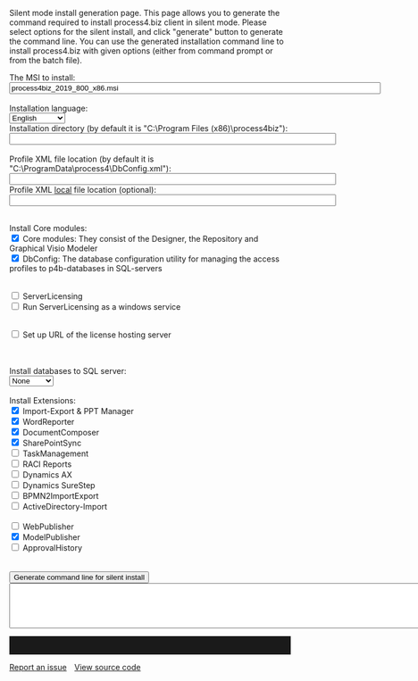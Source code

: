 Silent mode install generation page.
This page allows you to generate the command required to install process4.biz client in silent mode. Please select options for the silent install, and click "generate" button to generate the command line. You can use the generated installation command line to install process4.biz with given options (either from command prompt or from the batch file).

<style type="text/css">
    .newStyle1
    {
        margin-left: 20px;
    }
</style>

<script type="text/javascript">
    function updateState() {
        var checked_INSTALL_DB = document.getElementById("INSTALL_DB").value == 1 || document.getElementById("INSTALL_DB").value == 3;
        var checked_DB_SQL_AUTH_MODE = checked_INSTALL_DB && document.getElementById("DB_SQL_AUTH_MODE").checked;
        var checked_DEMOINSTALL_DB = document.getElementById("INSTALL_DB").value == 2 || document.getElementById("INSTALL_DB").value == 3;
        var checked_DEMODB_SQL_AUTH_MODE = checked_DEMOINSTALL_DB && document.getElementById("DEMODB_SQL_AUTH_MODE").checked;
        var setup_license_server = document.getElementById("SETUP_LICENSE_SERVER").checked;

        document.getElementById("div_INSTALL_DB").style.display = checked_INSTALL_DB ? "block" : "none";
        document.getElementById("div_DB_SQL_AUTH_MODE").style.display = checked_DB_SQL_AUTH_MODE ? "block" : "none";

        document.getElementById("div_DEMO_INSTALL_DB").style.display = checked_DEMOINSTALL_DB ? "block" : "none";
        document.getElementById("div_DEMODB_SQL_AUTH_MODE").style.display = checked_DEMODB_SQL_AUTH_MODE ? "block" : "none";

        document.getElementById("div_SERVER_LICENSE").style.display = setup_license_server ? "block" : "none";
    }

    function formatParam(id, value) {
        return (value.length == 0) ? "" : id + "=\"" + value + "\" ";
    }

    function formatCheckValue(id) {
        return formatParam(id, document.getElementById(id).checked ? "1" : "0");
    }

    function formatTextValue(id) {
        return formatParam(id, "" + document.getElementById(id).value);
    }

    function generateResultString() {
        var result = "";
        result += "msiexec "
        result += "/i \"" + document.getElementById("SRC_IMAGE").value + "\" ";
        result += "/qn ";
        result += formatTextValue("INSTALL_DIR");
        result += formatTextValue("PROFILE");
        result += formatTextValue("PROFILE_LOCAL");
        result += formatTextValue("LANGUAGE_ID");

        var lcid = document.getElementById("LANGUAGE_ID").value;
        if (lcid == 1031)
            result += "TRANSFORM=:de-DE ";
        if (lcid == 1036)
            result += "TRANSFORM=:fr-FR ";

        if (document.getElementById("SETUP_LICENSE_SERVER").checked) {
            result += formatCheckValue("SETUP_LICENSE_SERVER");

            result += formatTextValue("USE_LICENSE_SERVER");
            result += formatTextValue("LICENSE_SERVER_ONLINE");
            result += formatTextValue("LICENSE_SERVER_SERVER");
        }

        result += formatCheckValue("INSTALL_DBCONFIG");
        result += formatCheckValue("INSTALL_MODELER");

        result += formatCheckValue("INSTALL_LICENSE_SERVICE");
        if (document.getElementById("INSTALL_LICENSE_SERVICE").checked) {
            document.getElementById("INSTALL_LICENSE_FILES").checked=true
        }
        result += formatCheckValue("INSTALL_LICENSE_FILES");

        var checked_INSTALL_DB = document.getElementById("INSTALL_DB").value == 1 || document.getElementById("INSTALL_DB").value == 3;
        var checked_DEMOINSTALL_DB = document.getElementById("INSTALL_DB").value == 2 || document.getElementById("INSTALL_DB").value == 3;

        result += formatTextValue("INSTALL_DB");
        if (checked_INSTALL_DB) {
            result += formatTextValue("DB_SERVER_NAME");
            result += formatCheckValue("DB_SQL_AUTH_MODE");
            result += formatTextValue("DB_USER_NAME");
            result += formatTextValue("DB_PASSWORD");
        }
        if (checked_DEMOINSTALL_DB) {
            result += formatTextValue("DEMODB_SERVER_NAME");
            result += formatCheckValue("DEMODB_SQL_AUTH_MODE");
            result += formatTextValue("DEMODB_USER_NAME");
            result += formatTextValue("DEMODB_PASSWORD");
        }
        result += formatCheckValue("INSTALL_AXAPTA");
        result += formatCheckValue("INSTALL_EXCELIE_PPOINT");
        result += formatCheckValue("INSTALL_SURE_STEP");
        result += formatCheckValue("INSTALL_WORD_REPORTER");
        result += formatCheckValue("INSTALL_DOC_COMPOSER");
        result += formatCheckValue("INSTALL_COBIT_REPORTS");
        result += formatCheckValue("INSTALL_BPMN2_IE");
        result += formatCheckValue("INSTALL_ACTIVEDIR");
        result += formatCheckValue("INSTALL_WEB_PUBLISHER");
        result += formatCheckValue("INSTALL_WEB_PUBLISHER2");
        result += formatCheckValue("INSTALL_APPROVAL_HISTORY");
        result += formatCheckValue("INSTALL_TASK_MGMT");
        result += formatCheckValue("INSTALL_SP_SYNC");

        document.getElementById("ResultString").value = result;
    }
</script>

The MSI to install:
<br/>
<input id="SRC_IMAGE" size="80" value="process4biz_2019_800_x86.msi"></input>
<br/><br/>
Installation language:
<br/>
<select id="LANGUAGE_ID" name="LANGUAGE_ID" style="width: 100px;">
    <option selected="selected" value="1033">English</option>
    <option value="1031">German</option>
    <option value="1036">French</option>
</select>
<br/>
Installation directory (by default it is "C:\Program Files (x86)\process4biz"):
<br/>
<input id="INSTALL_DIR" name="INSTALL_DIR" size="70"></input>
<br/>
<br/>
Profile XML file location (by default it is "C:\ProgramData\process4\DbConfig.xml"):
<br/>
<input id="PROFILE" name="PROFILE" size="70"></input>
<br/>
Profile XML <u>local</u> file location (optional):
<br/>
<input id="PROFILE_LOCAL" name="PROFILE_LOCAL" size="70"></input>
<br/>
<br/>

Install Core modules:
<br/>
<input checked="checked" id="INSTALL_MODELER" name="INSTALL_MODELER" type="checkbox"></input>
<label for="INSTALL_MODELER">
   Core modules: They consist of the Designer, the Repository and Graphical Visio Modeler</label>
<br/>
<input checked="checked" id="INSTALL_DBCONFIG" name="INSTALL_DBCONFIG" type="checkbox"></input>
<label for="INSTALL_DBCONFIG">
   DbConfig: The database configuration utility for managing the access profiles to p4b-databases in SQL-servers</label>
<br/>

<br/>
<input id="INSTALL_LICENSE_FILES" name="INSTALL_LICENSE_FILES" type="checkbox"></input>
<label for="INSTALL_LICENSE_FILES">ServerLicensing</label>
<br/>
<input id="INSTALL_LICENSE_SERVICE" name="INSTALL_LICENSE_SERVICE" type="checkbox"></input>
<label for="INSTALL_LICENSE_SERVICE">Run ServerLicensing as a windows service</label>
<br/>
<br/>

<input id="SETUP_LICENSE_SERVER" name="SETUP_LICENSE_SERVER" onclick="javascript:updateState()"
    type="checkbox"></input>
Set up URL of the license hosting server
<br/>

<div class="newStyle1" id="div_SERVER_LICENSE" mce_style="display: none;" style="display: none;">

<br/>
Select the type of license:
<br/>
<select id="USE_LICENSE_SERVER" name="USE_LICENSE_SERVER" style="width: 160px;">
    <option selected="selected" value="0">ONLINE license server</option>
    <option value="1">SERVER license server</option>
</select>
<br/>

<br/>
URL of the ONLINE license hosting server (by default it is "https://registration.process4.biz,https://registration2.process4.biz,https://registration3.process4.biz"):
<br/>
<input id="LICENSE_SERVER_ONLINE" name="LICENSE_SERVER_ONLINE" size="100" value="https://registration.process4.biz,https://registration2.process4.biz,https://registration3.process4.biz"></input>
<br/>

URL of the SERVER license hosting server:
<br/>
<input id="LICENSE_SERVER_SERVER" name="LICENSE_SERVER_SERVER" size="100"></input>
<br/>
</div>

<br/>
<br/>

<label for="INSTALL_DB">
Install databases to SQL server:
</label>
<br/>
<select id="INSTALL_DB" name="INSTALL_DB" onchange="javascript:updateState();">
    <option selected="selected" value="0">None</option>
    <option value="1">EmptyDB</option>
    <option value="2">DemoDB</option>
    <option value="3">Both</option>
</select>
<br/>
<div class="newStyle1" id="div_INSTALL_DB" mce_style="display: none;" style="display: none;">
    <br/>
    <b>Settings for EmptyDB</b><br/>
    SQL Server Instance name (required):
    <br/>
    <input id="DB_SERVER_NAME" name="DB_SERVER_NAME" value=".\SQLExpress"></input>
    <br/>
    <input id="DB_SQL_AUTH_MODE" name="DB_SQL_AUTH_MODE" onclick="javascript:updateState()"
        type="checkbox"></input>
    <label for="DB_SQL_AUTH_MODE">
        Use SQL Server Authentication (by default Windows Authentication is used)</label>
    <div class="newStyle1" id="div_DB_SQL_AUTH_MODE" mce_style="display: none;" style="display: none;">
        <br/>
        User name (required):
        <br/>
        <input id="DB_USER_NAME" name="DB_USER_NAME" value="sa"></input>
        <br/>
        Password (required):<br/>
        <input id="DB_PASSWORD" name="DB_PASSWORD" type="password"></input>
    </div>
</div>
<div class="newStyle1" id="div_DEMO_INSTALL_DB" mce_style="display: none;" style="display: none;">
    <br/>
    <b>Settings for demo DB</b><br/>
    SQL Server Instance name (required):
    <br/>
    <input id="DEMODB_SERVER_NAME" name="DEMODB_SERVER_NAME" value=".\SQLExpress"></input>
    <br/>
    <input id="DEMODB_SQL_AUTH_MODE" name="DEMODB_SQL_AUTH_MODE" onclick="javascript:updateState()"
        type="checkbox"></input>
    <label for="DEMODB_SQL_AUTH_MODE">
        Use SQL Server Authentication (by default Windows Authentication is used)</label>
    <div class="newStyle1" id="div_DEMODB_SQL_AUTH_MODE" mce_style="display: none;" style="display: none;">
        <br/>
        User name (required):
        <br/>
        <input id="DEMODB_USER_NAME" name="DB_USER_NAME" value="sa"></input>
        <br/>
        Password (required):
        <br/>
        <input id="DEMODB_PASSWORD" name="DEMODB_PASSWORD" type="password"></input>
    </div>
</div>
<br/>
Install Extensions:
<br/>
<input checked="checked" id="INSTALL_EXCELIE_PPOINT" name="INSTALL_EXCELIE_PPOINT" type="checkbox"></input>
<label for="INSTALL_EXCELIE_PPOINT">
    Import-Export & PPT Manager</label>
<br/>
<input checked="checked" id="INSTALL_WORD_REPORTER" name="INSTALL_WORD_REPORTER" type="checkbox"></input> 
<label for="INSTALL_WORD_REPORTER"> 
    WordReporter</label>
<br/>
<input checked="checked" id="INSTALL_DOC_COMPOSER" name="INSTALL_DOC_COMPOSER" type="checkbox"></input>
<label for="INSTALL_DOC_COMPOSER">
    DocumentComposer</label>
<br/>
<input checked="checked" id="INSTALL_SP_SYNC" name="INSTALL_SP_SYNC" type="checkbox"></input>
<label for="INSTALL_SP_SYNC">
    SharePointSync</label>
<br/><input id="INSTALL_TASK_MGMT" name="INSTALL_TASK_MGMT" type="checkbox"></input>
<label for="INSTALL_TASK_MGMT">
    TaskManagement</label>
<br/>
<input id="INSTALL_COBIT_REPORTS" name="INSTALL_COBIT_REPORTS" type="checkbox"></input>
<label for="INSTALL_COBIT_REPORTS">
    RACI Reports</label>
<br/>
<input id="INSTALL_AXAPTA" name="INSTALL_AXAPTA" type="checkbox"></input>
<label for="INSTALL_AXAPTA">
    Dynamics AX</label>
<br/> 
<input id="INSTALL_SURE_STEP" name="INSTALL_SURE_STEP" type="checkbox"></input> 
<label for="INSTALL_SURE_STEP"> 
    Dynamics SureStep</label> 
<br/>
<input id="INSTALL_BPMN2_IE" name="INSTALL_BPMN2_IE" type="checkbox"></input>
<label for="INSTALL_BPMN2_IE">
    BPMN2ImportExport</label>
<br/>
<input id="INSTALL_ACTIVEDIR" name="INSTALL_ACTIVEDIR" type="checkbox"></input>
<label for="INSTALL_ACTIVEDIR">
    ActiveDirectory-Import</label>
<br/>

<br/>
<input id="INSTALL_WEB_PUBLISHER" name="INSTALL_WEB_PUBLISHER" type="checkbox"></input>
<label for="INSTALL_WEB_PUBLISHER">
    WebPublisher</label>
<br/>
<input checked="checked" id="INSTALL_WEB_PUBLISHER2" name="INSTALL_WEB_PUBLISHER2" type="checkbox"></input>
<label for="INSTALL_WEB_PUBLISHER2">
    ModelPublisher</label>
<br/>
<input id="INSTALL_APPROVAL_HISTORY" name="INSTALL_APPROVAL_HISTORY" type="checkbox"></input>
<label for="INSTALL_APPROVAL_HISTORY">
    ApprovalHistory</label>
<br/>
<br/>
<br/>
<input id="GenerateButton" name="Button1" onclick="javascript:generateResultString()"
    type="button" value="Generate command line for silent install"></input>
<br/>
<textarea cols="120" id="ResultString" name="S1" rows="5"></textarea>
<br/>

<hr style="padding-top:2rem" />
<a href="https://github.com/process4/docs/issues" target="_blank" class="bgw btn btn-primary btn-lg shadow-sm">Report an issue</a>
<a href="https://github.com/process4/docs" target="_blank" class="bgw btn btn-primary btn-lg shadow-sm" style="margin-left:10px;">View source code</a>
